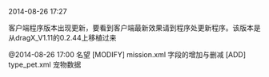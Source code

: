 2014-08-26    17:27

客户端程序版本出现更新，要看到客户端最新效果请到程序处更新程序。该版本是从dragX_V1.11的0.2.44上移植过来


@2014-08-26   17:00     名望 
	[MODIFY]   mission.xml   字段的增加与删减
	[ADD]      type_pet.xml  宠物数据
	
	